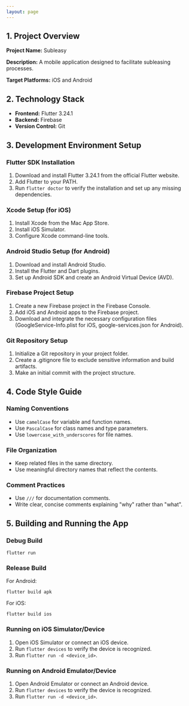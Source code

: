 ```yaml
---
layout: page
---
```


## 1. Project Overview

**Project Name:** Subleasy 

**Description:** A mobile application designed to facilitate subleasing processes.

**Target Platforms:** iOS and Android

## 2. Technology Stack

- **Frontend:** Flutter 3.24.1
- **Backend:** Firebase
- **Version Control:** Git

## 3. Development Environment Setup

### Flutter SDK Installation

1. Download and install Flutter 3.24.1 from the official Flutter website.
2. Add Flutter to your PATH.
3. Run `flutter doctor` to verify the installation and set up any missing dependencies.

### Xcode Setup (for iOS)

1. Install Xcode from the Mac App Store.
2. Install iOS Simulator.
3. Configure Xcode command-line tools.

### Android Studio Setup (for Android)

1. Download and install Android Studio.
2. Install the Flutter and Dart plugins.
3. Set up Android SDK and create an Android Virtual Device (AVD).

### Firebase Project Setup

1. Create a new Firebase project in the Firebase Console.
2. Add iOS and Android apps to the Firebase project.
3. Download and integrate the necessary configuration files (GoogleService-Info.plist for iOS, google-services.json for Android).

### Git Repository Setup

1. Initialize a Git repository in your project folder.
2. Create a .gitignore file to exclude sensitive information and build artifacts.
3. Make an initial commit with the project structure.


## 4. Code Style Guide

### Naming Conventions

- Use `camelCase` for variable and function names.
- Use `PascalCase` for class names and type parameters.
- Use `lowercase_with_underscores` for file names.

### File Organization

- Keep related files in the same directory.
- Use meaningful directory names that reflect the contents.

### Comment Practices

- Use `///` for documentation comments.
- Write clear, concise comments explaining "why" rather than "what".

## 5. Building and Running the App

### Debug Build

```
flutter run
```

### Release Build

For Android:
```
flutter build apk
```

For iOS:
```
flutter build ios
```

### Running on iOS Simulator/Device

1. Open iOS Simulator or connect an iOS device.
2. Run `flutter devices` to verify the device is recognized.
3. Run `flutter run -d <device_id>`.

### Running on Android Emulator/Device

1. Open Android Emulator or connect an Android device.
2. Run `flutter devices` to verify the device is recognized.
3. Run `flutter run -d <device_id>`.
